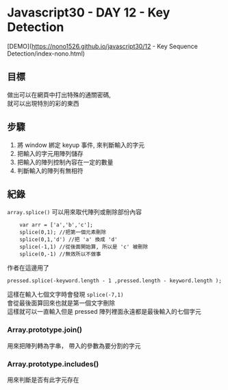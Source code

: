 Javascript30 - DAY 12 - Key Detection
=====================================
[DEMO](https://nono1526.github.io/javascript30/12 - Key Sequence Detection/index-nono.html)
## 目標
做出可以在網頁中打出特殊的通關密碼,  
就可以出現特別的彩的東西
## 步驟
1. 將 window 綁定 keyup 事件, 來判斷輸入的字元
2. 把輸入的字元用陣列儲存
3. 把輸入的陣列控制內容在一定的數量
4. 判斷輸入的陣列有無相符
## 紀錄
`array.splice()` 可以用來取代陣列或刪除部份內容
```javascript=
    var arr = ['a','b','c'];
    splice(0,1); //把第一個元素刪除
    splice(0,1,'d') //把 'a' 換成 'd'
    splice(-1,1) //從後面開始算, 所以是 'c' 被刪除
    splice(0,-1) //無效所以不做事
```
作者在這邊用了
```javascript=
pressed.splice(-keyword.length - 1 ,pressed.length - keyword.length );

```
這樣在輸入七個文字時會發現 `splice(-7,1)`  
會從最後面算回來也就是第一個文字刪除  
這樣就可以一直輸入但是 pressed 陣列裡面永遠都是最後輸入的七個字元
### Array.prototype.join()
用來把陣列轉為字串， 帶入的參數為要分割的字元

### Array.prototype.includes()
用來判斷是否有此字元存在
